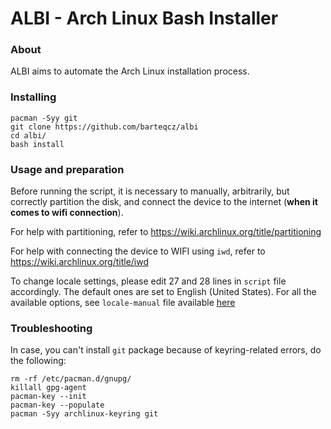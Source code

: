 # ALBI - Arch Linux Bash Installer

### About

ALBI aims to automate the Arch Linux installation process.

### Installing

```
pacman -Syy git
git clone https://github.com/barteqcz/albi
cd albi/
bash install
```
### Usage and preparation

Before running the script, it is necessary to manually, arbitrarily, but correctly partition the disk, and connect the device to the internet (**when it comes to wifi connection**). 
<br>
 
For help with partitioning, refer to https://wiki.archlinux.org/title/partitioning
<br>

For help with connecting the device to WIFI using `iwd`, refer to https://wiki.archlinux.org/title/iwd
<br>
 
To change locale settings, please edit 27 and 28 lines in `script` file accordingly. The default ones are set to English (United States). For all the available options, see `locale-manual` file available [here](https://github.com/barteqcz/albi/blob/main/locale-manual.md)

### Troubleshooting

In case, you can't install `git` package because of keyring-related errors, do the following:

```
rm -rf /etc/pacman.d/gnupg/
killall gpg-agent
pacman-key --init
pacman-key --populate
pacman -Syy archlinux-keyring git
```

